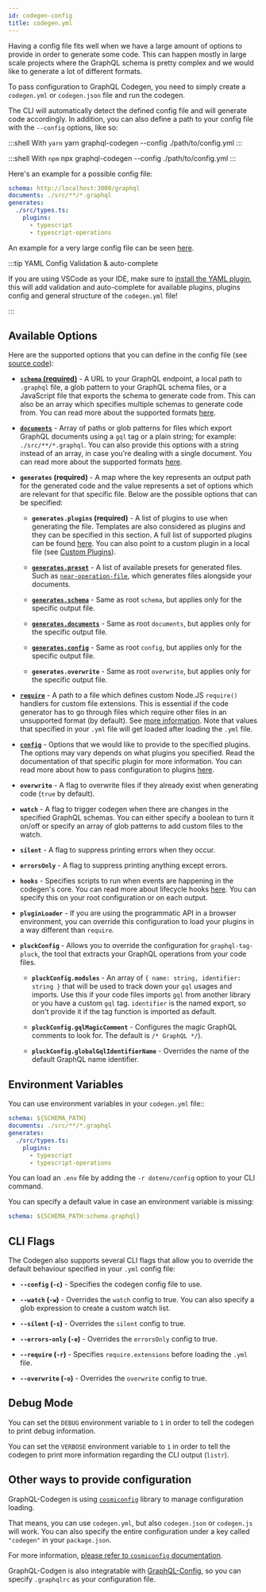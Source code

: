 ```yaml
---
id: codegen-config
title: codegen.yml
---
```


Having a config file fits well when we have a large amount of options to provide in order to generate some code. This can happen mostly in large scale projects where the GraphQL schema is pretty complex and we would like to generate a lot of different formats.

To pass configuration to GraphQL Codegen, you need to simply create a `codegen.yml` or `codegen.json` file and run the codegen.

The CLI will automatically detect the defined config file and will generate code accordingly. In addition, you can also define a path to your config file with the `--config` options, like so:

:::shell With `yarn`
yarn graphql-codegen --config ./path/to/config.yml
:::

:::shell With `npm`
npx graphql-codegen --config ./path/to/config.yml
:::

Here's an example for a possible config file:

```yml
schema: http://localhost:3000/graphql
documents: ./src/**/*.graphql
generates:
  ./src/types.ts:
    plugins:
      - typescript
      - typescript-operations
```

An example for a very large config file can be seen [here](https://github.com/dotansimha/graphql-code-generator/blob/master/dev-test/codegen.yml).

:::tip YAML Config Validation & auto-complete

If you are using VSCode as your IDE, make sure to [install the YAML plugin](https://marketplace.visualstudio.com/items?itemName=redhat.vscode-yaml), this will add validation and auto-complete for available plugins, plugins config and general structure of the `codegen.yml` file!

:::

## Available Options

Here are the supported options that you can define in the config file (see [source code](https://github.com/dotansimha/graphql-code-generator/blob/master/packages/utils/plugins-helpers/src/types.ts#L92)):

- [**`schema` (required)**](schema-field.md#root-level) - A URL to your GraphQL endpoint, a local path to `.graphql` file, a glob pattern to your GraphQL schema files, or a JavaScript file that exports the schema to generate code from. This can also be an array which specifies multiple schemas to generate code from. You can read more about the supported formats [here](schema-field.md#available-formats).

- [**`documents`**](documents-field.md#root-level) - Array of paths or glob patterns for files which export GraphQL documents using a `gql` tag or a plain string; for example: `./src/**/*.graphql`. You can also provide this options with a string instead of an array, in case you're dealing with a single document. You can read more about the supported formats [here](documents-field.md#available-formats).

- **`generates` (required)** - A map where the key represents an output path for the generated code and the value represents a set of options which are relevant for that specific file. Below are the possible options that can be specified:

  - **`generates.plugins` (required)** - A list of plugins to use when generating the file. Templates are also considered as plugins and they can be specified in this section. A full list of supported plugins can be found [here](../plugins/index.md). You can also point to a custom plugin in a local file (see [Custom Plugins](../custom-codegen/index.md)).
  
  - [**`generates.preset`**](../presets/index.md) - A list of available presets for generated files. Such as [`near-operation-file`](../presets/near-operation-file.md#example), which generates files alongside your documents.

  - [**`generates.schema`**](schema-field.md#output-file-level) - Same as root `schema`, but applies only for the specific output file.

  - [**`generates.documents`**](documents-field.md#output-file-level) - Same as root `documents`, but applies only for the specific output file.

  - [**`generates.config`**](config-field.md#output-level) - Same as root `config`, but applies only for the specific output file.

  - **`generates.overwrite`** - Same as root `overwrite`, but applies only for the specific output file.

- [**`require`**](require-field.md) - A path to a file which defines custom Node.JS `require()` handlers for custom file extensions. This is essential if the code generator has to go through files which require other files in an unsupported format (by default). See [more information](https://gist.github.com/jamestalmage/df922691475cff66c7e6). Note that values that specified in your `.yml` file will get loaded after loading the `.yml` file.

- [**`config`**](config-field.md#root-level) - Options that we would like to provide to the specified plugins. The options may vary depends on what plugins you specified. Read the documentation of that specific plugin for more information. You can read more about how to pass configuration to plugins [here](config-field.md).

- **`overwrite`** - A flag to overwrite files if they already exist when generating code (`true` by default).

- **`watch`** - A flag to trigger codegen when there are changes in the specified GraphQL schemas. You can either specify a boolean to turn it on/off or specify an array of glob patterns to add custom files to the watch.

- **`silent`** - A flag to suppress printing errors when they occur.

- **`errorsOnly`** - A flag to suppress printing anything except errors.

- **`hooks`** - Specifies scripts to run when events are happening in the codegen's core. You can read more about lifecycle hooks [here](lifecycle-hooks.md). You can specify this on your root configuration or on each output.

- **`pluginLoader`** - If you are using the programmatic API in a browser environment, you can override this configuration to load your plugins in a way different than `require`.

- **`pluckConfig`** - Allows you to override the configuration for `graphql-tag-pluck`, the tool that extracts your GraphQL operations from your code files.

  - **`pluckConfig.modules`** - An array of `{ name: string, identifier: string }` that will be used to track down your `gql` usages and imports. Use this if your code files imports `gql` from another library or you have a custom `gql` tag. `identifier` is the named export, so don't provide it if the tag function is imported as default.

  - **`pluckConfig.gqlMagicComment`** - Configures the magic GraphQL comments to look for. The default is `/* GraphQL */`).

  - **`pluckConfig.globalGqlIdentifierName`** - Overrides the name of the default GraphQL name identifier.

## Environment Variables

You can use environment variables in your `codegen.yml` file::

```yml
schema: ${SCHEMA_PATH}
documents: ./src/**/*.graphql
generates:
  ./src/types.ts:
    plugins:
      - typescript
      - typescript-operations
```

You can load an `.env` file by adding the `-r dotenv/config` option to your CLI command.

You can specify a default value in case an environment variable is missing:

```yml
schema: ${SCHEMA_PATH:schema.graphql}
```

## CLI Flags

The Codegen also supports several CLI flags that allow you to override the default behaviour specified in your `.yml` config file:

- **`--config` (`-c`)** - Specifies the codegen config file to use.

- **`--watch` (`-w`)** - Overrides the `watch` config to true. You can also specify a glob expression to create a custom watch list.

- **`--silent` (`-s`)** - Overrides the `silent` config to true.

- **`--errors-only` (`-e`)** - Overrides the `errorsOnly` config to true.

- **`--require` (`-r`)** - Specifies `require.extensions` before loading the `.yml` file.

- **`--overwrite` (`-o`)** - Overrides the `overwrite` config to true.

## Debug Mode

You can set the `DEBUG` environment variable to `1` in order to tell the codegen to print debug information.

You can set the `VERBOSE` environment variable to `1` in order to tell the codegen to print more information regarding the CLI output (`listr`).

## Other ways to provide configuration

GraphQL-Codegen is using [`cosmiconfig`](https://github.com/davidtheclark/cosmiconfig) library to manage configuration loading.

That means, you can use `codegen.yml`, but also `codegen.json` or `codegen.js` will work. You can also specify the entire configuration under a key called `"codegen"` in your `package.json`.

For more information, [please refer to `cosmiconfig` documentation](https://github.com/davidtheclark/cosmiconfig#cosmiconfig).

GraphQL-Codgen is also integratable with [GraphQL-Config](https://graphql-config.com/), so you can specify `.graphqlrc` as your configuration file.
